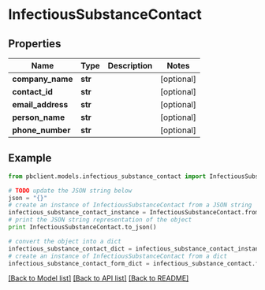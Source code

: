 # InfectiousSubstanceContact


## Properties
Name | Type | Description | Notes
------------ | ------------- | ------------- | -------------
**company_name** | **str** |  | [optional] 
**contact_id** | **str** |  | [optional] 
**email_address** | **str** |  | [optional] 
**person_name** | **str** |  | [optional] 
**phone_number** | **str** |  | [optional] 

## Example

```python
from pbclient.models.infectious_substance_contact import InfectiousSubstanceContact

# TODO update the JSON string below
json = "{}"
# create an instance of InfectiousSubstanceContact from a JSON string
infectious_substance_contact_instance = InfectiousSubstanceContact.from_json(json)
# print the JSON string representation of the object
print InfectiousSubstanceContact.to_json()

# convert the object into a dict
infectious_substance_contact_dict = infectious_substance_contact_instance.to_dict()
# create an instance of InfectiousSubstanceContact from a dict
infectious_substance_contact_form_dict = infectious_substance_contact.from_dict(infectious_substance_contact_dict)
```
[[Back to Model list]](../README.md#documentation-for-models) [[Back to API list]](../README.md#documentation-for-api-endpoints) [[Back to README]](../README.md)


